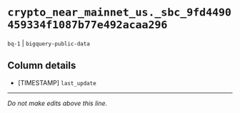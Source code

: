 # `crypto_near_mainnet_us._sbc_9fd4490459334f1087b77e492acaa296`
`bq-1` | `bigquery-public-data`

## Column details
* [TIMESTAMP] `last_update`

-------------------------------------------------------------------------------
*Do not make edits above this line.*
